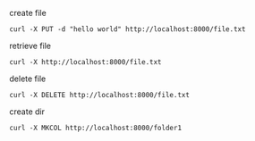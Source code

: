 create file

`curl -X PUT -d "hello world" http://localhost:8000/file.txt`

retrieve file

`curl -X http://localhost:8000/file.txt`

delete file

`curl -X DELETE http://localhost:8000/file.txt`

create dir

`curl -X MKCOL http://localhost:8000/folder1`
